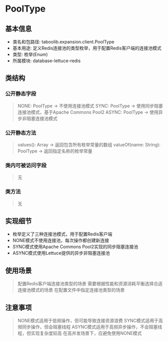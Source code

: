 # PoolType

## 基本信息
- 类名和包路径: taboolib.expansion.client.PoolType
- 基本用途: 定义Redis连接池的类型枚举，用于配置Redis客户端的连接池模式
- 类型: 枚举(Enum)
- 所属模块: database-lettuce-redis

## 类结构

### 公开静态字段
> NONE: PoolType -> 不使用连接池模式
> SYNC: PoolType -> 使用同步阻塞连接池模式，基于Apache Commons Pool2
> ASYNC: PoolType -> 使用异步非阻塞连接池模式

### 公开静态方法
> values(): Array<PoolType> -> 返回包含所有枚举常量的数组
> valueOf(name: String): PoolType -> 返回指定名称的枚举常量

### 类内可被访问字段
> 无

### 类方法
> 无

## 实现细节
- 枚举定义了三种连接池模式，用于配置Redis客户端
- NONE模式不使用连接池，每次操作都创建新连接
- SYNC模式使用Apache Commons Pool2实现的同步阻塞连接池
- ASYNC模式使用Lettuce提供的异步非阻塞连接池

## 使用场景
> 配置Redis客户端连接池类型的场景
> 需要根据性能和资源消耗平衡选择合适连接池模式的场景
> 在配置文件中指定连接池类型的场景

## 注意事项
> NONE模式适用于低频操作，但可能导致连接资源浪费
> SYNC模式适用于高频同步操作，但会阻塞线程
> ASYNC模式适用于高频异步操作，不会阻塞线程，但实现复杂度较高
> 在高并发场景下，应避免使用NONE模式